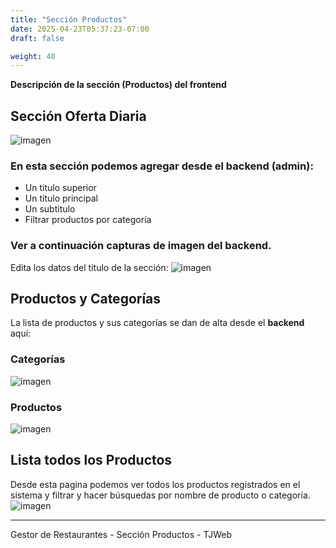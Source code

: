 ```yaml
---
title: "Sección Productos"
date: 2025-04-23T05:37:23-07:00
draft: false

weight: 40
---
```


**Descripción de la sección (Productos) del frontend**
## Sección Oferta Diaria
![imagen](/proyectos/foodpark/productos_opt.png)

### En esta sección podemos agregar desde el **backend** (admin):

- Un titulo superior
- Un titulo principal
- Un subtitulo
- Filtrar productos por categoría 
### Ver a continuación capturas de imagen del **backend**.

Edita los datos del titulo de la sección:
![imagen](/proyectos/foodpark/productos_titulo_opt.png)

## Productos y Categorías
La lista de productos y sus categorías se dan de alta desde el **backend** aquí:

### Categorías
![imagen](/proyectos/foodpark/productos_categorias_opt.png)
### Productos
![imagen](/proyectos/foodpark/productos_lista_productos_opt.png)

## Lista todos los Productos
Desde esta pagina podemos ver todos los productos registrados en el sistema y filtrar y hacer búsquedas por nombre de producto o categoría.
![imagen](/proyectos/foodpark/productos_todos_opt.png)

***
Gestor de Restaurantes - Sección Productos - TJWeb
